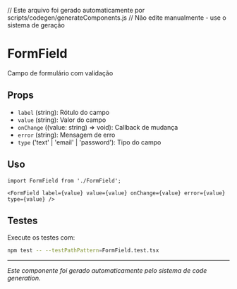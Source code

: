 // Este arquivo foi gerado automaticamente por scripts/codegen/generateComponents.js
// Não edite manualmente - use o sistema de geração

# FormField

Campo de formulário com validação

## Props

- `label` (string): Rótulo do campo
- `value` (string): Valor do campo
- `onChange` ((value: string) => void): Callback de mudança
- `error` (string): Mensagem de erro
- `type` ('text' | 'email' | 'password'): Tipo do campo

## Uso

```tsx
import FormField from './FormField';

<FormField label={value} value={value} onChange={value} error={value} type={value} />
```

## Testes

Execute os testes com:

```bash
npm test -- --testPathPattern=FormField.test.tsx
```

---

*Este componente foi gerado automaticamente pelo sistema de code generation.*